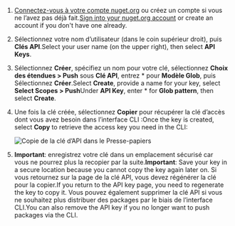 1. <span data-ttu-id="5bde2-101">[Connectez-vous à votre compte nuget.org](https://www.nuget.org/users/account/LogOn?returnUrl=%2F) ou créez un compte si vous ne l’avez pas déjà fait.</span><span class="sxs-lookup"><span data-stu-id="5bde2-101">[Sign into your nuget.org account](https://www.nuget.org/users/account/LogOn?returnUrl=%2F) or create an account if you don't have one already.</span></span>

1. <span data-ttu-id="5bde2-102">Sélectionnez votre nom d’utilisateur (dans le coin supérieur droit), puis **Clés API**.</span><span class="sxs-lookup"><span data-stu-id="5bde2-102">Select your user name (on the upper right), then select **API Keys**.</span></span>

1. <span data-ttu-id="5bde2-103">Sélectionnez **Créer**, spécifiez un nom pour votre clé, sélectionnez **Choix des étendues > Push** sous **Clé API**, entrez \* pour **Modèle Glob**, puis Sélectionnez **Créer**.</span><span class="sxs-lookup"><span data-stu-id="5bde2-103">Select **Create**, provide a name for your key, select **Select Scopes > Push**Under **API Key**, enter \* for **Glob pattern**, then select **Create**.</span></span>

1. <span data-ttu-id="5bde2-104">Une fois la clé créée, sélectionnez **Copier** pour récupérer la clé d’accès dont vous avez besoin dans l’interface CLI :</span><span class="sxs-lookup"><span data-stu-id="5bde2-104">Once the key is created, select **Copy** to retrieve the access key you need in the CLI:</span></span>

    ![Copie de la clé d’API dans le Presse-papiers](../media/QS_Create-02-APIKey.png)

1. <span data-ttu-id="5bde2-106">**Important**: enregistrez votre clé dans un emplacement sécurisé car vous ne pourrez plus la recopier par la suite.</span><span class="sxs-lookup"><span data-stu-id="5bde2-106">**Important**: Save your key in a secure location because you cannot copy the key again later on.</span></span> <span data-ttu-id="5bde2-107">Si vous retournez sur la page de la clé API, vous devez régénérer la clé pour la copier.</span><span class="sxs-lookup"><span data-stu-id="5bde2-107">If you return to the API key page, you need to regenerate the key to copy it.</span></span> <span data-ttu-id="5bde2-108">Vous pouvez également supprimer la clé API si vous ne souhaitez plus distribuer des packages par le biais de l’interface CLI.</span><span class="sxs-lookup"><span data-stu-id="5bde2-108">You can also remove the API key if you no longer want to push packages via the CLI.</span></span>